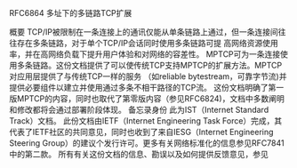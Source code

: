 RFC6864
多址下的多链路TCP扩展

概要
TCP/IP被限制在一条连接上的通讯仅能从单条链路上通过，但一条连接间往往存在多条链路，对于单个TCP/IP会话同时使用多条链路可提
高网络资源使用率，并在高网络负载下提升用户体验和对网络的容差性。
MPTCP可为一条连接使用多条链路。这份文档提供了可以使传统TCP支持MPTCP的扩展方法。MPTCP对应用层提供了与传统TCP一样的服务
（如reliable bytestream，可靠字节流)并提供必要组件以建立并使用通过多条不相干路径的TCP流。
这份文档明确了第一版MPTCP的内容，同时也取代了第零版内容（参见RFC6824)，文档中多数阐明和修改都将会通过部署阶段体现。
备忘录身份
此为IST（Internet Standard Track）文档。
此份文档由IETF（Internet Engineering Task Force）完成，其代表了IETF社区的共同意见，同时也收到了来自IESG（Internet 
Engineering Steering Group）的建议个发行许可。更多有关网络标准化的信息参见RFC7841中的第二款。
所有有关这份文档的信息、勘误以及如何提供反馈意见，参见